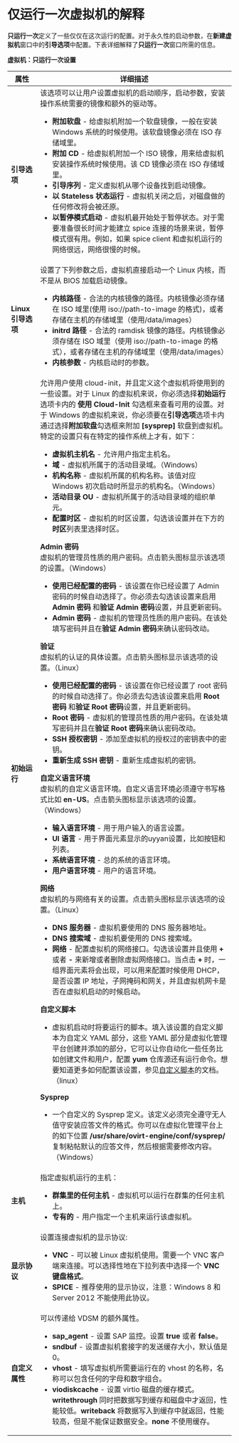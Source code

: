 # 仅运行一次虚拟机的解释

**只运行一次**定义了一些仅仅在这次运行的配置。对于永久性的启动参数，在**新建虚拟机**窗口中的**引导选项**中配置。下表详细解释了**只运行一次**窗口所需的信息。


**虚拟机：只运行一次设置**

|属性|详细描述|
|----|--------|
|**引导选项**|该选项可以让用户设置虚拟机的启动顺序，启动参数，安装操作系统需要的镜像和额外的驱动等。<ul><li>**附加软盘** - 给虚拟机附加一个软盘镜像，一般在安装 Windows 系统的时候使用。该软盘镜像必须在 ISO 存储域里。</li><li>**附加 CD** - 给虚拟机附加一个 ISO 镜像，用来给虚拟机安装操作系统时候使用。该 CD 镜像必须在 ISO 存储域里。</li><li>**引导序列** - 定义虚拟机从哪个设备找到启动镜像。</li><li>**以 Stateless 状态运行** - 虚拟机关闭之后，对磁盘做的任何修改将会被还原。</li><li>**以暂停模式启动** - 虚拟机最开始处于暂停状态。对于需要准备很长时间才能建立 spice 连接的场景来说，暂停模式很有用。例如，如果 spice client 和虚拟机运行的网络很远，网络很慢的时候。</li></ul>|
|**Linux 引导选项**|设置了下列参数之后，虚拟机直接启动一个 Linux 内核，而不是从 BIOS 加载启动镜像。<ul><li>**内核路径** - 合法的内核镜像的路径。内核镜像必须存储在 ISO 域里(使用 iso://path-to-image 的格式)，或者存储在主机的存储域里（使用/data/images）</li><li>**initrd 路径** - 合法的 ramdisk 镜像的路径。内核镜像必须存储在 ISO 域里（使用 iso://path-to-image 的格式），或者存储在主机的存储域里（使用/data/images）</li><li>**内核参数** - 内核启动时的参数。</li></ul>|
|**初始运行**|允许用户使用 cloud-init，并且定义这个虚拟机将使用到的一些设置。对于 Linux 的虚拟机来说，你必须选择**初始运行**选项卡内的 **使用 Cloud-Init** 勾选框来查看可用的设置。对于 Windows 的虚拟机来说，你必须要在**引导选项**选项卡内通过选择**附加软盘**勾选框来附加 **[sysprep]** 软盘到虚拟机。特定的设置只有在特定的操作系统上才有，如下：<ul><li>**虚拟机主机名** - 允许用户指定主机名。</li><li>**域** - 虚拟机所属于的活动目录域。（Windows）</li><li>**机构名称** - 虚拟机所属的机构名称。该值对应 Windows 初次启动时所显示的机构名。（Windows）</li><li>**活动目录 OU** - 虚拟机所属于的活动目录域的组织单元。</li><li>**配置时区** - 虚拟机的时区设置，勾选该设置并在下方的**时区**列表里选择时区。</li></ul>**Admin 密码**<br/>虚拟机的管理员性质的用户密码。点击箭头图标显示该选项的设置。（Windows）<ul><li>**使用已经配置的密码** - 该设置在你已经设置了 Admin 密码的时候自动选择了。你必须去勾选该设置来启用 **Admin 密码** 和**验证 Admin 密码**设置，并且更新密码。</li><li>**Admin 密码** - 虚拟机的管理员性质的用户密码。在该处填写密码并且在**验证 Admin 密码**来确认密码改动。</li></ul>**验证**<br/>虚拟机的认证的具体设置。点击箭头图标显示该选项的设置。（Linux）<ul><li>**使用已经配置的密码** - 该设置在你已经设置了 root 密码的时候自动选择了。你必须去勾选该设置来启用 **Root 密码** 和**验证 Root 密码**设置，并且更新密码。</li><li>**Root 密码** - 虚拟机的管理员性质的用户密码。在该处填写密码并且在**验证 Root 密码**来确认密码改动。</li><li>**SSH 授权密钥** - 添加至虚拟机的授权过的密钥表中的密钥。</li><li>**重新生成 SSH 密钥** - 重新生成虚拟机的密钥。</li></ul>**自定义语言环境**<br/>虚拟机的自定义语言环境。自定义语言环境必须遵守书写格式比如 **en-US**。点击箭头图标显示该选项的设置。（Windows）<ul><li>**输入语言环境** - 用于用户输入的语言设置。</li><li>**UI 语言** - 用于界面元素显示的uyyan设置，比如按钮和列表。</li><li>**系统语言环境** - 总的系统的语言环境。</li><li>**用户语言环境** - 用户的语言环境。</li></ul>**网络**<br/>虚拟机的与网络有关的设置。点击箭头图标显示该选项的设置。（Linux）<ul><li>**DNS 服务器** - 虚拟机要使用的 DNS 服务器地址。</li><li>**DNS 搜索域** - 虚拟机要使用的 DNS 搜索域。</li><li>**网络** - 配置虚拟机的网络接口。勾选该设置并且使用 **+** 或者 **-** 来新增或者删除虚拟网络接口。当点击 **+** 时，一组界面元素将会出现，可以用来配置时候使用 DHCP，是否设置 IP 地址，子网掩码和网关，并且虚拟机网卡是否在虚拟机启动的时候启动。</li></ul>**自定义脚本**<ul><li>虚拟机启动时将要运行的脚本。填入该设置的自定义脚本为自定义 YAML 部分，这些 YAML 部分是虚拟化管理平台创建并添加的部分，它可以让你自动化一些任务比如创建文件和用户，配置 **yum** 仓库源还有运行命令。想要知道更多如何配置该设置，参见[自定义脚本](http://www.ovirt.org/Features/vm-init-persistent#Custom_Script)的文档。（linux）</li></ul>**Sysprep**<ul><li>一个自定义的 Sysprep 定义。该定义必须完全遵守无人值守安装应答文件的格式。你可以在虚拟化管理平台上的如下位置 **/usr/share/ovirt-engine/conf/sysprep/** 复制粘帖默认的应答文件，然后根据需要修改内容。（Windows）</li></ul>|
|**主机**|指定虚拟机运行的主机：<ul><li>**群集里的任何主机** - 虚拟机可以运行在群集的任何主机上。</li><li>**专有的** - 用户指定一个主机来运行该虚拟机。</li></ul>|
|**显示协议**|设置连接虚拟机的显示协议:<ul><li>**VNC** - 可以被 Linux 虚拟机使用。需要一个 VNC 客户端来连接。可以选择性地在下拉列表中选择一个 **VNC 键盘格式**。</li><li>**SPICE** - 推荐使用的显示协议，注意：Windows 8 和 Server 2012 不能使用此协议。</li></ul>|
|**自定义属性**|可以传递给 VDSM 的额外属性。<ul><li>**sap_agent** - 设置 SAP 监控。设置 **true** 或者 **false**。</li><li>**sndbuf** - 设置虚拟机套接字的发送缓存大小，默认值是 0。</li><li>**vhost** - 填写虚拟机所需要运行在的 vhost 的名称，名称可以包含任何的字母和数字组合。</li><li>**viodiskcache** - 设置 virtio 磁盘的缓存模式。**writethrough** 同时把数据写到缓存和磁盘中才返回，性能较低。**writeback** 将数据写入到缓存中就返回，性能较高，但是不能保证数据安全。**none** 不使用缓存。</li></ul>|

